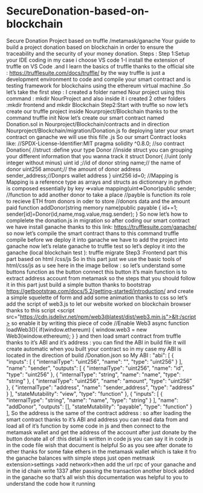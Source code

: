 # SecureDonation-based-on-blockchain
Secure Donation Project  based on truffle /metamask/ganache  Your guide to build a project donation based on blockchain in order to ensure the traceability and the security of your money donation. Steps :  Step 1:Setup your IDE coding in my case i choose VS code  1-I install  the extension of truffle on VS Code .and I learn the basics of truffle thanks to the official site : https://trufflesuite.com/docs/truffle/   by the way truffle is just a development environment to code and compile your smart contract and is testing framework for blockchains using the ethereum virtual machine .So let’s take the first step : I created a folder named Nour project using this command : mkdir NourProject and also inside it i created 2 other folders  :mkdir frontend and mkdir Blockchain   Step2:Start with truffle  so now let’s create our truffle project inside Nourproject/Blockchain thanks to the command truffle init   Now let’s create our smart contract named Donation.sol in Nourproject/Blockchain/contracts  and in direction Nourproject/Blockchain/migration/Donation.js fo deploying later your smart contract on ganache we will use this fil!e .js   So our smart Contract looks like: //SPDX-License-Identifier:MIT pragma solidity ^0.8.0; //so contract Donation{    //struct :define your type Donor    //inside struct you can grouping your different information that you wanna track it    struct Donor{        //uint (only integer without minus)        uint id ;//id of donor        string name;// the name of donor        uint256 amount;// the amount of donor        address sender_address;//Donprs wallet address    }    uint256 id=0;    //Mapping is Mapping is a reference type as arrays and structs as dictionnary in python is composed essentially by key =>value    mapping(uint=>Donor)public sender;    //function to add another donor to take a place    //payble is function its role to recieve ETH from donors in oder to store    //donors data and the amount paid    function addDonor(string memory name)public payable {        id+=1;        sender[id]=Donor(id,name,msg.value,msg.sender);    }    So now let’s how to complelete the donation.js in migration   so after coding our smart contract we have install ganache thanks to this link: https://trufflesuite.com/ganache/ so now let’s compile the smart contract thans to this command truffle compile   before we deploy it into ganache we have to add the project into ganache     now let’s relate ganache to truffle test    so let’s deploy it into the ganache (local blockchain test ): truffle migrate    Step3 :Frontend part  this part based on html /css/js  So in this part just we use the basic tools of html/css/js  as u see here in the  image bellow :  so let’s understand some buttons function as the button connect  this button it’s main function is to extract address account from metamask  so the steps that you should follow it in this part just build a simple button thanks to bootstrap  https://getbootstrap.com/docs/5.2/getting-started/introduction/ and create a simple squelette of form  and add some animation thanks to css  so let’s add the script of  web3.js to let our website worked on blockchain browser thanks to this script  &lt;script src="https://cdn.jsdelivr.net/npm/web3@latest/dist/web3.min.js">&lt;/script> so enable it by writing this piece of code  //Enable Web3 async function loadWeb3(){    if(window.ethereum) {        window.web3 = new Web3(window.ethereum);    } }  and then load smart contract from truffle thanks to it’s ABI and it’s address : you can find the ABI in build file it will create automatic when you built your contract  so in my case my ABI is located in the direction of build /Donation.json   so My ABI : "abi": [    {      "inputs": [        {          "internalType": "uint256",          "name": "",          "type": "uint256"        }      ],      "name": "sender",      "outputs": [        {          "internalType": "uint256",          "name": "id",          "type": "uint256"        },        {          "internalType": "string",          "name": "name",          "type": "string"        },        {          "internalType": "uint256",          "name": "amount",          "type": "uint256"        },        {          "internalType": "address",          "name": "sender_address",          "type": "address"        }      ],      "stateMutability": "view",      "type": "function"    },    {      "inputs": [        {          "internalType": "string",          "name": "name",          "type": "string"        }      ],      "name": "addDonor",      "outputs": [],      "stateMutability": "payable",      "type": "function"    }  ], So the address is the same of the contract address :  so after loading the smart contract thanks to it’s ABI and address you can read data from and load all of it’s function by some code in js and then connect to the metamask wallet and get the address of the account after just donate by the button donate   all of :this detail is written in code js you can say it in code js in the code file    wish that document is helpful   So as you see   after donate to ether thanks for some fake ethers in the metamask wallet which is take it fro the ganache balances  with simple steps just open metmask extension>settings >add network>then add the url rpc of your ganache  and in the id chain write 1337 after passing the transaction another block added in the ganache  so that’s all wish this documentation was helpful to you to understand the code how it running 
